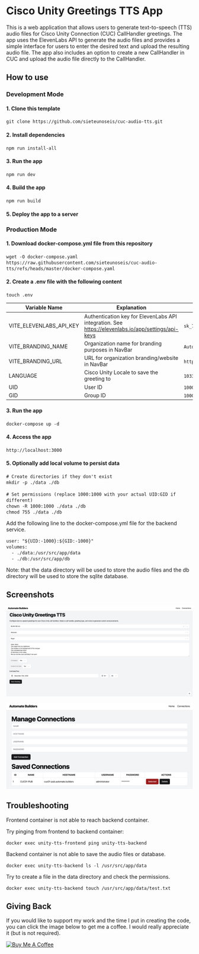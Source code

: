 # Cisco Unity Greetings TTS App

This is a web application that allows users to generate text-to-speech (TTS) audio files for Cisco Unity Connection (CUC) CallHandler greetings. The app uses the ElevenLabs API to generate the audio files and provides a simple interface for users to enter the desired text and upload the resulting audio file. The app also includes an option to create a new CallHandler in CUC and upload the audio file directly to the CallHandler.

## How to use

### Development Mode

#### 1. Clone this template
```
git clone https://github.com/sieteunoseis/cuc-audio-tts.git
```
#### 2. Install dependencies
```
npm run install-all
```

#### 3. Run the app
```
npm run dev
```

#### 4. Build the app

```
npm run build
```

#### 5. Deploy the app to a server

### Production Mode

#### 1. Download docker-compose.yml file from this repository
```
wget -O docker-compose.yaml https://raw.githubusercontent.com/sieteunoseis/cuc-audio-tts/refs/heads/master/docker-compose.yaml
```
#### 2. Create a .env file with the following content
```
touch .env
```

| Variable Name | Explanation | Example/Default | Required |
|--------------|-------------|----------------|----------------|           
| VITE_ELEVENLABS_API_KEY | Authentication key for ElevenLabs API integration. See https://elevenlabs.io/app/settings/api-keys | `sk_73e46...62c1` | `yes` | 
| VITE_BRANDING_NAME | Organization name for branding purposes in NavBar | `Automate Builders` | `no` | 
| VITE_BRANDING_URL | URL for organization branding/website in NavBar | `http://automate.builders` | `no` |
| LANGUAGE | Cisco Unity Locale to save the greeting to | `1033` | `no` |
| UID | User ID | `1000` | `no` |
| GID | Group ID | `1000` | `no` |

#### 3. Run the app
```
docker-compose up -d
```
#### 4. Access the app
```
http://localhost:3000
```

#### 5. Optionally add local volume to persist data
```
# Create directories if they don't exist
mkdir -p ./data ./db

# Set permissions (replace 1000:1000 with your actual UID:GID if different)
chown -R 1000:1000 ./data ./db
chmod 755 ./data ./db
```
Add the following line to the docker-compose.yml file for the backend service.
``` 
user: "${UID:-1000}:${GID:-1000}"
volumes:
  - ./data:/usr/src/app/data
  - ./db:/usr/src/app/db
```
Note: that the data directory will be used to store the audio files and the db directory will be used to store the sqlite database.

## Screenshots

![Home](https://raw.githubusercontent.com/sieteunoseis/cuc-audio-tts/746ee13d0b57928009e407a558643108c46f5c8c/screenshots/home.png)

![Connections](https://raw.githubusercontent.com/sieteunoseis/cuc-audio-tts/6660ec08598e901979a7355f3ade51cea61b3a2b/screenshots/connections.png)

## Troubleshooting

Frontend container is not able to reach backend container.

Try pinging from frontend to backend container:

```
docker exec unity-tts-frontend ping unity-tts-backend
```

Backend container is not able to save the audio files or database.

```
docker exec unity-tts-backend ls -l /usr/src/app/data
```

Try to create a file in the data directory and check the permissions.

```
docker exec unity-tts-backend touch /usr/src/app/data/test.txt
```

## Giving Back

If you would like to support my work and the time I put in creating the code, you can click the image below to get me a coffee. I would really appreciate it (but is not required).

<a href="https://www.buymeacoffee.com/automatebldrs" target="_blank"><img src="https://cdn.buymeacoffee.com/buttons/default-orange.png" alt="Buy Me A Coffee" height="41" width="174"></a>
